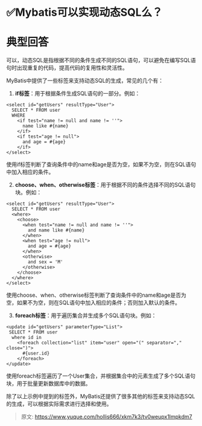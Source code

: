# ✅Mybatis可以实现动态SQL么？

# 典型回答


可以，动态SQL是指根据不同的条件生成不同的SQL语句，可以避免在编写SQL语句时出现重复的代码，提高代码的复用性和灵活性。



MyBatis中提供了一些标签来支持动态SQL的生成，常见的几个有：



1. **if标签**：用于根据条件生成SQL语句的一部分。例如：

<font style="color:rgb(55, 65, 81);background-color:rgb(247, 247, 248);"></font>

```plain
<select id="getUsers" resultType="User">
  SELECT * FROM user
  WHERE
    <if test="name != null and name != ''">
      name like #{name}
    </if>
    <if test="age != null">
      and age = #{age}
    </if>
</select>

```



使用if标签判断了查询条件中的name和age是否为空，如果不为空，则在SQL语句中加入相应的条件。



2. **choose、when、otherwise标签**：用于根据不同的条件选择不同的SQL语句块。例如：

```plain
<select id="getUsers" resultType="User">
  SELECT * FROM user
  <where>
    <choose>
      <when test="name != null and name != ''">
        and name like #{name}
      </when>
      <when test="age != null">
        and age = #{age}
      </when>
      <otherwise>
        and sex = 'M'
      </otherwise>
    </choose>
  </where>
</select>

```



使用choose、when、otherwise标签判断了查询条件中的name和age是否为空，如果不为空，则在SQL语句中加入相应的条件；否则加入默认的条件。



3. **foreach标签**：用于遍历集合并生成多个SQL语句块。例如：

```plain
<update id="getUsers" parameterType="List">
 SELECT * FROM user
  where id in
    <foreach collection="list" item="user" open="(" separator="," close=")">
      #{user.id}
    </foreach>
</update>

```



使用foreach标签遍历了一个User集合，并根据集合中的元素生成了多个SQL语句块，用于批量更新数据库中的数据。



除了以上示例中提到的标签外，MyBatis还提供了很多其他的标签来支持动态SQL的生成，可以根据实际需求进行选择和使用。



> 原文: <https://www.yuque.com/hollis666/xkm7k3/tv0weupx1lmpkdm7>